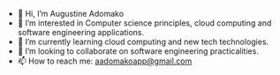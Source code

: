 - 👋 Hi, I’m Augustine Adomako
- 👀 I’m interested in Computer science principles, cloud computing and software engineering applications.
- 🌱 I’m currently learning cloud computing and new tech technologies.
- 💞️ I’m looking to collaborate on software engineering practicalities.
- 📫 How to reach me: aadomakoapp@gmail.com

<!---
aadomakoapp/aadomakoapp is a ✨ special ✨ repository because its `README.md` (this file) appears on your GitHub profile.
You can click the Preview link to take a look at your changes.
--->
